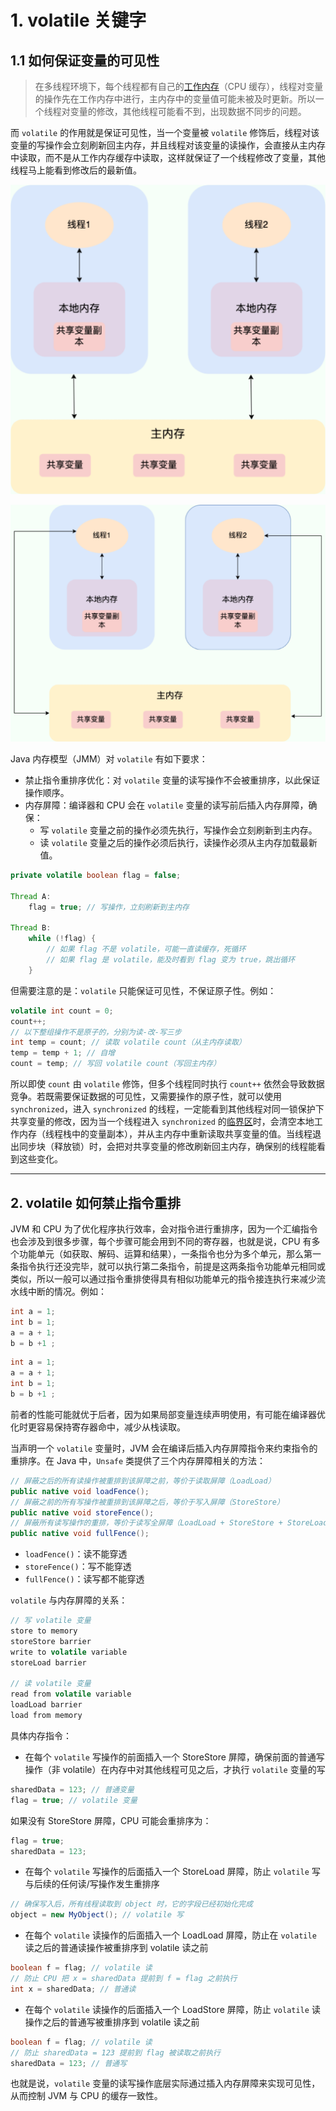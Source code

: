 
# 1. volatile 关键字

## 1.1 如何保证变量的可见性

>在多线程环境下，每个线程都有自己的[工作内存](多线程.md#11.2.1%20两个内存)（CPU 缓存），线程对变量的操作先在工作内存中进行，主内存中的变量值可能未被及时更新。所以一个线程对变量的修改，其他线程可能看不到，出现数据不同步的问题。

而 `volatile` 的作用就是保证可见性，当一个变量被 `volatile` 修饰后，线程对该变量的写操作会立刻刷新回主内存，并且线程对该变量的读操作，会直接从主内存中读取，而不是从工作内存缓存中读取，这样就保证了一个线程修改了变量，其他线程马上能看到修改后的最新值。

![](images/Java并发常见面试题总结（中）/b3022fe945455236b39bae092b0a06c2_720.png)

![](images/Java并发常见面试题总结（中）/29d9f0eb06dc71c89d140e323edca9eb.png)

Java 内存模型（JMM）对 `volatile` 有如下要求：

- 禁止指令重排序优化：对 `volatile` 变量的读写操作不会被重排序，以此保证操作顺序。
- 内存屏障：编译器和 CPU 会在 `volatile` 变量的读写前后插入内存屏障，确保：
    - 写 `volatile` 变量之前的操作必须先执行，写操作会立刻刷新到主内存。
    - 读 `volatile` 变量之后的操作必须后执行，读操作必须从主内存加载最新值。

```java
private volatile boolean flag = false;

Thread A:
    flag = true; // 写操作，立刻刷新到主内存

Thread B:
    while (!flag) {
        // 如果 flag 不是 volatile，可能一直读缓存，死循环
        // 如果 flag 是 volatile，能及时看到 flag 变为 true，跳出循环
    }
```

但需要注意的是：`volatile` 只能保证可见性，不保证原子性。例如：

```java
volatile int count = 0;
count++;
// 以下整组操作不是原子的，分别为读-改-写三步
int temp = count; // 读取 volatile count（从主内存读取）  
temp = temp + 1; // 自增
count = temp; // 写回 volatile count（写回主内存）
```

所以即使 `count` 由 `volatile` 修饰，但多个线程同时执行 `count++` 依然会导致数据竞争。若既需要保证数据的可见性，又需要操作的原子性，就可以使用 `synchronized`，进入 `synchronized` 的线程，一定能看到其他线程对同一锁保护下共享变量的修改，因为当一个线程进入 `synchronized` 的[临界区](多线程.md#12.%20synchronized)时，会清空本地工作内存（线程栈中的变量副本），并从主内存中重新读取共享变量的值。当线程退出同步块（释放锁）时，会把对共享变量的修改刷新回主内存，确保别的线程能看到这些变化。

****
## 2. volatile 如何禁止指令重排

JVM 和 CPU 为了优化程序执行效率，会对指令进行重排序，因为一个汇编指令也会涉及到很多步骤，每个步骤可能会用到不同的寄存器，也就是说，CPU 有多个功能单元（如获取、解码、运算和结果），一条指令也分为多个单元，那么第一条指令执行还没完毕，就可以执行第二条指令，前提是这两条指令功能单元相同或类似，所以一般可以通过指令重排使得具有相似功能单元的指令接连执行来减少流水线中断的情况。例如：

```java
int a = 1;
int b = 1;
a = a + 1;
b = b +1 ;
```

```java
int a = 1;
a = a + 1;
int b = 1;
b = b +1 ;
```

前者的性能可能就优于后者，因为如果局部变量连续声明使用，有可能在编译器优化时更容易保持寄存器命中，减少从栈读取。

当声明一个 `volatile` 变量时，JVM 会在编译后插入内存屏障指令来约束指令的重排序。在 Java 中，`Unsafe` 类提供了三个内存屏障相关的方法：

```java
// 屏蔽之后的所有读操作被重排到该屏障之前，等价于读取屏障（LoadLoad）
public native void loadFence();
// 屏蔽之前的所有写操作被重排到该屏障之后，等价于写入屏障（StoreStore）
public native void storeFence();
// 屏蔽所有读写操作的重排，等价于读写全屏障（LoadLoad + StoreStore + StoreLoad）
public native void fullFence();
```

- `loadFence()`：读不能穿透
- `storeFence()`：写不能穿透
- `fullFence()`：读写都不能穿透

`volatile` 与内存屏障的关系：

```java
// 写 volatile 变量
store to memory
storeStore barrier
write to volatile variable
storeLoad barrier

// 读 volatile 变量
read from volatile variable
loadLoad barrier
load from memory
```

具体内存指令：

- 在每个 `volatile` 写操作的前面插入一个 StoreStore 屏障，确保前面的普通写操作（非 volatile）在内存中对其他线程可见之后，才执行 `volatile` 变量的写

```java
sharedData = 123; // 普通变量
flag = true; // volatile 变量
```

如果没有 StoreStore 屏障，CPU 可能会重排序为：

```java
flag = true;
sharedData = 123;
```

- 在每个 `volatile` 写操作的后面插入一个 StoreLoad 屏障，防止 `volatile` 写与后续的任何读/写操作发生重排序

```java
// 确保写入后，所有线程读取到 object 时，它的字段已经初始化完成
object = new MyObject(); // volatile 写
```

- 在每个 `volatile` 读操作的后面插入一个 LoadLoad 屏障，防止在 `volatile` 读之后的普通读操作被重排序到 volatile 读之前

```java
boolean f = flag; // volatile 读
// 防止 CPU 把 x = sharedData 提前到 f = flag 之前执行
int x = sharedData; // 普通读
```

- 在每个 `volatile` 读操作的后面插入一个 LoadStore 屏障，防止 `volatile` 读操作之后的普通写被重排序到 volatile 读之前

```java
boolean f = flag; // volatile 读
// 防止 sharedData = 123 提前到 flag 被读取之前执行
sharedData = 123; // 普通写
```

也就是说，`volatile` 变量的读写操作底层实际通过插入内存屏障来实现可见性，从而控制 JVM 与 CPU 的缓存一致性。